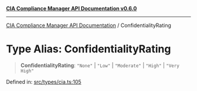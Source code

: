 [**CIA Compliance Manager API Documentation v0.6.0**](../README.md)

***

[CIA Compliance Manager API Documentation](../globals.md) / ConfidentialityRating

# Type Alias: ConfidentialityRating

> **ConfidentialityRating**: `"None"` \| `"Low"` \| `"Moderate"` \| `"High"` \| `"Very High"`

Defined in: [src/types/cia.ts:105](https://github.com/Hack23/cia-compliance-manager/blob/main/src/types/cia.ts#L105)

